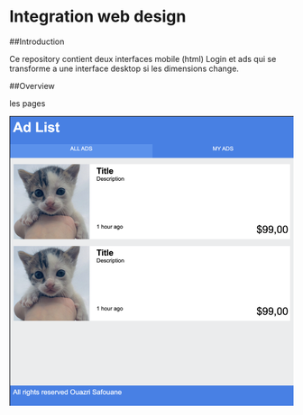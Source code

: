 # Integration web design 


##Introduction

Ce repository contient deux interfaces mobile (html) Login et ads qui se transforme a une interface desktop si les dimensions change.


##Overview 

les pages 

![This is an image](/1.png)
